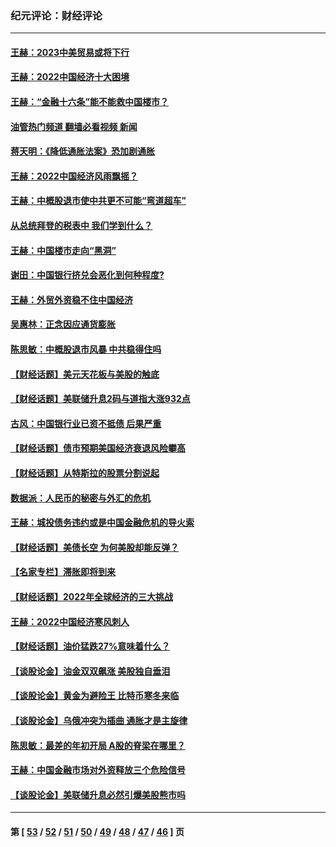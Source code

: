 ### 纪元评论：财经评论
---
#### [王赫：2023中美贸易或将下行](../../pages/nsc1026/n13899005.md?01050330) 
#### [王赫：2022中国经济十大困境](../../pages/nsc1026/n13883766.md?01050330) 
#### [王赫：“金融十六条”能不能救中国楼市？](../../pages/nsc1026/n13868431.md?01050330) 
#### [油管热门频道 翻墙必看视频 新闻](ok?01050330)
#### [蒋天明：《降低通胀法案》恐加剧通胀](../../pages/nsc1026/n13806996.md?01050330) 
#### [王赫：2022中国经济风雨飘摇？](../../pages/nsc1026/n13803207.md?01050330) 
#### [王赫：中概股退市使中共更不可能“弯道超车”](../../pages/nsc1026/n13802858.md?01050330) 
#### [从总统拜登的税表中 我们学到什么？](../../pages/nsc1026/n13773081.md?01050330) 
#### [王赫：中国楼市走向“黑洞”](../../pages/nsc1026/n13770647.md?01050330) 
#### [谢田：中国银行挤兑会恶化到何种程度?](../../pages/nsc1026/n13766965.md?01050330) 
#### [王赫：外贸外资稳不住中国经济](../../pages/nsc1026/n13753933.md?01050330) 
#### [吴惠林：正念因应通货膨胀](../../pages/nsc1026/n13750350.md?01050330) 
#### [陈思敏：中概股退市风暴 中共稳得住吗](../../pages/nsc1026/n13738978.md?01050330) 
#### [【财经话题】美元天花板与美股的触底](../../pages/nsc1026/n13736495.md?01050330) 
#### [【财经话题】美联储升息2码与道指大涨932点](../../pages/nsc1026/n13727377.md?01050330) 
#### [古风：中国银行业已资不抵债 后果严重](../../pages/nsc1026/n13726111.md?01050330) 
#### [【财经话题】债市预期美国经济衰退风险攀高](../../pages/nsc1026/n13698043.md?01050330) 
#### [【财经话题】从特斯拉的股票分割说起](../../pages/nsc1026/n13679733.md?01050330) 
#### [数据派：人民币的秘密与外汇的危机](../../pages/nsc1026/n13667092.md?01050330) 
#### [王赫：城投债务违约或是中国金融危机的导火索](../../pages/nsc1026/n13665322.md?01050330) 
#### [【财经话题】美债长空 为何美股却能反弹？](../../pages/nsc1026/n13665895.md?01050330) 
#### [【名家专栏】滞胀即将到来](../../pages/nsc1026/n13658171.md?01050330) 
#### [【财经话题】2022年全球经济的三大挑战](../../pages/nsc1026/n13654423.md?01050330) 
#### [王赫：2022中国经济寒风刺人](../../pages/nsc1026/n13651403.md?01050330) 
#### [【财经话题】油价猛跌27%意味着什么？](../../pages/nsc1026/n13648767.md?01050330) 
#### [【谈股论金】油金双双飙涨 美股独自垂泪](../../pages/nsc1026/n13631742.md?01050330) 
#### [【谈股论金】黄金为避险王 比特币寒冬来临](../../pages/nsc1026/n13600406.md?01050330) 
#### [【谈股论金】乌俄冲突为插曲 通胀才是主旋律](../../pages/nsc1026/n13576797.md?01050330) 
#### [陈思敏：最差的年初开局 A股的脊梁在哪里？](../../pages/nsc1026/n13558359.md?01050330) 
#### [王赫：中国金融市场对外资释放三个危险信号](../../pages/nsc1026/n13546389.md?01050330) 
#### [【谈股论金】美联储升息必然引爆美股熊市吗](../../pages/nsc1026/n13519194.md?01050330) 

---
#### 第 [ [53](./53.md?01050330) / [52](./52.md?01050330) / [51](./51.md?01050330) / [50](./50.md?01050330) / [49](./49.md?01050330) / [48](./48.md?01050330) / [47](./47.md?01050330) / [46](./46.md?01050330) ] 页
